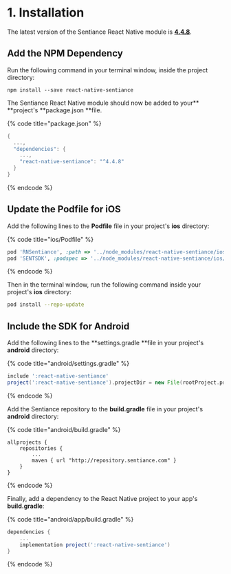 # 1. Installation

The latest version of the Sentiance React Native module is [**4.4.8**](https://www.npmjs.com/package/react-native-sentiance).

## Add the NPM Dependency

Run the following command in your terminal window, inside the project directory:

```
npm install --save react-native-sentiance
```

The Sentiance React Native module should now be added to your** **project's **package.json **file.

{% code title="package.json" %}
```groovy
{
  ...,
  "dependencies": {
    ...,
    "react-native-sentiance": "^4.4.8"
  }
}
```
{% endcode %}

## Update the Podfile for iOS

Add the following lines to the **Podfile** file in your project's **ios** directory:

{% code title="ios/Podfile" %}
```ruby
pod 'RNSentiance', :path => '../node_modules/react-native-sentiance/ios/RNSentiance.podspec'
pod 'SENTSDK', :podspec => '../node_modules/react-native-sentiance/ios/SENTSDK.podspec'
```
{% endcode %}

Then in the terminal window, run the following command inside your project's **ios** directory:

```bash
pod install --repo-update
```

## Include the SDK for Android

Add the following lines to the **settings.gradle **file in your project's **android** directory:

{% code title="android/settings.gradle" %}
```groovy
include ':react-native-sentiance'
project(':react-native-sentiance').projectDir = new File(rootProject.projectDir, '../node_modules/react-native-sentiance/android')
```
{% endcode %}

Add the Sentiance repository to the **build.gradle** file in your project's **android** directory:

{% code title="android/build.gradle" %}
```
allprojects {
    repositories {
        ...
        maven { url "http://repository.sentiance.com" }
    }
}
```
{% endcode %}

Finally, add a dependency to the React Native project to your app's **build.gradle**:

{% code title="android/app/build.gradle" %}
```groovy
dependencies {
    ...
    implementation project(':react-native-sentiance')
}
```
{% endcode %}

